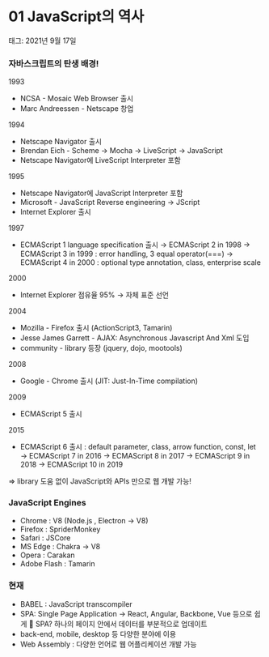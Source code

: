 # 01 JavaScript의 역사

태그: 2021년 9월 17일

### 자바스크립트의 탄생 배경!

1993

- NCSA - Mosaic Web Browser 출시
- Marc Andreessen - Netscape 창업

1994

- Netscape Navigator 출시
- Brendan Eich - Scheme → Mocha → LiveScript → JavaScript
- Netscape Navigator에 LiveScript Interpreter 포함

1995

- Netscape Navigator에 JavaScript Interpreter 포함
- Microsoft - JavaScript Reverse engineering → JScript
- Internet Explorer 출시

1997

- ECMAScript 1 language specification 출시
→ ECMAScript 2 in 1998
→ ECMAScript 3 in 1999 : error handling, 3 equal operator(===)
→ ECMAScript 4 in 2000 : optional type annotation, class, enterprise scale

2000

- Internet Explorer 점유율 95% → 자체 표준 선언

2004

- Mozilla - Firefox 출시 (ActionScript3, Tamarin)
- Jesse James Garrett - AJAX: Asynchronous Javascript And Xml 도입
- community - library 등장 (jquery, dojo, mootools)

2008

- Google - Chrome 출시 (JIT: Just-In-Time compilation)

2009

- ECMAScript 5 출시

2015

- ECMAScript 6 출시 : default parameter, class, arrow function, const, let
→ ECMAScript 7 in 2016
→ ECMAScript 8 in 2017
→ ECMAScript 9 in 2018
→ ECMAScript 10 in 2019

⇒ library 도움 없이 JavaScript와 APIs 만으로 웹 개발 가능!

### JavaScript Engines

- Chrome : V8 (Node.js , Electron → V8)
- Firefox : SpriderMonkey
- Safari : JSCore
- MS Edge : Chakra → V8
- Opera : Carakan
- Adobe Flash : Tamarin

### 현재

- BABEL : JavaScript transcompiler
- SPA: Single Page Application → React, Angular, Backbone, Vue 등으로 쉽게
🤔 SPA? 하나의 페이지 안에서 데이터를 부분적으로 업데이트
- back-end, mobile, desktop 등 다양한 분야에 이용
- Web Assembly : 다양한 언어로 웹 어플리케이션 개발 가능